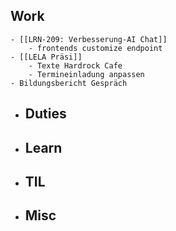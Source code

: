 ## Work
	- [[LRN-209: Verbesserung-AI Chat]]
		- frontends customize endpoint
	- [[LELA Präsi]]
		- Texte Hardrock Cafe
		- Termineinladung anpassen
	- Bildungsbericht Gespräch
- ## Duties
- ## Learn
- ## TIL
- ## Misc
